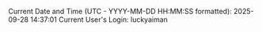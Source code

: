 Current Date and Time (UTC - YYYY-MM-DD HH:MM:SS formatted): 2025-09-28 14:37:01
Current User's Login: luckyaiman
